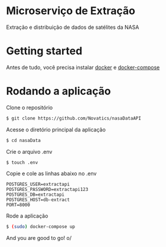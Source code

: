# Microserviço de Extração
Extração e distribuição de dados de satélites da NASA

# Getting started

Antes de tudo, você precisa instalar [docker](https://docs.docker.com/install/) e [docker-compose](https://docs.docker.com/compose/install/)

# Rodando a aplicação

Clone o repositório
```bash
$ git clone https://github.com/Novatics/nasaDataAPI
```

Acesse o diretório principal da aplicação
```bash
$ cd nasaData
```
Crie o arquivo .env
```bash
$ touch .env
```

Copie e cole as linhas abaixo no .env
```
POSTGRES_USER=extractapi
POSTGRES_PASSWORD=extractapi123
POSTGRES_DB=extractapi
POSTGRES_HOST=db-extract
PORT=8000
```

Rode a aplicação

```bash
$ (sudo) docker-compose up
```

And you are good to go! o/
